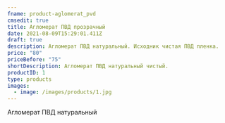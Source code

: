 ```yaml
---
fname: product-aglomerat_pvd
cmsedit: true
title: Агломерат ПВД прозрачный
date: 2021-08-09T15:29:01.411Z
draft: true
description: Агломерат ПВД натуральный. Исходник чистая ПВД пленка.
price: "80"
priceBefore: "75"
shortDescription: Агломерат ПВД натуральный чистый.
productID: 1
type: products
images:
  - image: /images/products/1.jpg
---
```

Агломерат ПВД натуральный